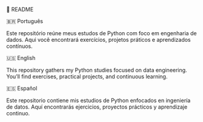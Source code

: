 📘 README

🇧🇷 Português

Este repositório reúne meus estudos de Python com foco em engenharia de dados.
Aqui você encontrará exercícios, projetos práticos e aprendizados contínuos.

🇺🇸 English

This repository gathers my Python studies focused on data engineering.
You’ll find exercises, practical projects, and continuous learning.

🇪🇸 Español

Este repositorio contiene mis estudios de Python enfocados en ingeniería de datos.
Aquí encontrarás ejercicios, proyectos prácticos y aprendizaje continuo.
